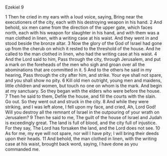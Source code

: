 Ezekiel 9

1	Then he cried in my ears with a loud voice, saying, Bring near the executioners of the city, each with his destroying weapon in his hand.
2	And behold, six men came from the direction of the upper gate, which faces north, each with his weapon for slaughter in his hand, and with them was a man clothed in linen, with a writing case at his waist. And they went in and stood beside the bronze altar.
3	Now the glory of the God of Israel had gone up from the cherub on which it rested to the threshold of the house. And he called to the man clothed in linen, who had the writing case at his waist.
4	And the Lord said to him, Pass through the city, through Jerusalem, and put a mark on the foreheads of the men who sigh and groan over all the abominations that are committed in it.
5	And to the others he said in my hearing, Pass through the city after him, and strike. Your eye shall not spare, and you shall show no pity.
6	Kill old men outright, young men and maidens, little children and women, but touch no one on whom is the mark. And begin at my sanctuary. So they began with the elders who were before the house.
7	Then he said to them, Defile the house, and fill the courts with the slain. Go out. So they went out and struck in the city.
8	And while they were striking, and I was left alone, I fell upon my face, and cried, Ah, Lord God! Will you destroy all the remnant of Israel in the outpouring of your wrath on Jerusalem?
9	Then he said to me, The guilt of the house of Israel and Judah is exceedingly great. The land is full of blood, and the city full of injustice. For they say, The Lord has forsaken the land, and the Lord does not see.
10	As for me, my eye will not spare, nor will I have pity; I will bring their deeds upon their heads.
11	And behold, the man clothed in linen, with the writing case at his waist, brought back word, saying, I have done as you commanded me.

